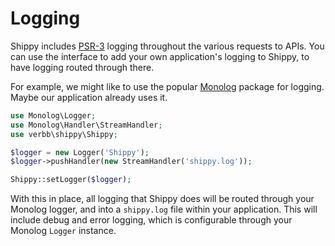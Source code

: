 # Logging
Shippy includes [PSR-3](https://www.php-fig.org/psr/psr-3/) logging throughout the various requests to APIs. You can use the interface to add your own application's logging to Shippy, to have logging routed through there.

For example, we might like to use the popular [Monolog](https://github.com/Seldaek/monolog) package for logging. Maybe our application already uses it.

```php
use Monolog\Logger;
use Monolog\Handler\StreamHandler;
use verbb\shippy\Shippy;

$logger = new Logger('Shippy');
$logger->pushHandler(new StreamHandler('shippy.log'));

Shippy::setLogger($logger);
```

With this in place, all logging that Shippy does will be routed through your Monolog logger, and into a `shippy.log` file within your application. This will include debug and error logging, which is configurable through your Monolog `Logger` instance.

